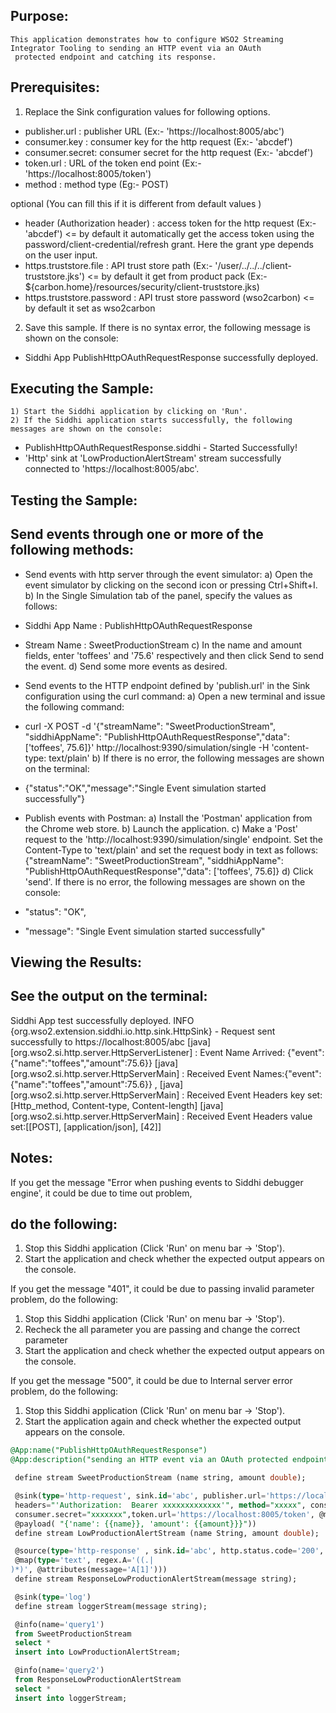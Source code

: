 
## Purpose:
	This application demonstrates how to configure WSO2 Streaming Integrator Tooling to sending an HTTP event via an OAuth
	 protected endpoint and catching its response.
## Prerequisites:
1) Replace the Sink configuration values for following options.
- publisher.url : publisher URL (Ex:- 'https://localhost:8005/abc')
- consumer.key  : consumer key for the http request (Ex:- 'abcdef')
- consumer.secret: consumer secret for the http request (Ex:- 'abcdef')
- token.url     : URL of the token end point (Ex:-'https://localhost:8005/token')
- method        : method type (Eg:- POST)

optional (You can fill this if it is different from default values )
- header (Authorization header)  : access token for the http request (Ex:- 'abcdef') <= by default
it automatically get the access token using the password/client-credential/refresh grant. Here the grant
ype depends on the user input.
- https.truststore.file : API trust store path (Ex:- '/user/../../../client-truststore.jks') <= by default
it get from product pack (Ex:- ${carbon.home}/resources/security/client-truststore.jks)
- https.truststore.password :  API trust store password (wso2carbon) <= by default it set as wso2carbon

2) Save this sample. If there is no syntax error, the following message is shown on the console:
* Siddhi App PublishHttpOAuthRequestResponse successfully deployed.

## Executing the Sample:
	1) Start the Siddhi application by clicking on 'Run'.
	2) If the Siddhi application starts successfully, the following messages are shown on the console:
* PublishHttpOAuthRequestResponse.siddhi - Started Successfully!
* 'Http' sink at 'LowProductionAlertStream' stream successfully connected to 'https://localhost:8005/abc'.

## Testing the Sample:
## Send events through one or more of the following methods:
* Send events with http server through the event simulator:
a) Open the event simulator by clicking on the second icon or pressing Ctrl+Shift+I.
	b) In the Single Simulation tab of the panel, specify the values as follows:
* Siddhi App Name  : PublishHttpOAuthRequestResponse
* Stream Name     : SweetProductionStream
c) In the name and amount fields, enter 'toffees' and '75.6' respectively and then click Send to send the event.
d) Send some more events as desired.

* Send events to the HTTP endpoint defined by 'publish.url' in the Sink configuration using the curl command:
a) Open a new terminal and issue the following command:
* curl -X POST -d '{"streamName": "SweetProductionStream", "siddhiAppName": "PublishHttpOAuthRequestResponse","data": ['toffees', 75.6]}' http://localhost:9390/simulation/single -H 'content-type: text/plain'
b) If there is no error, the following messages are shown on the terminal:
*  {"status":"OK","message":"Single Event simulation started successfully"}

* Publish events with Postman:
a) Install the 'Postman' application from the Chrome web store.
b) Launch the application.
c) Make a 'Post' request to the 'http://localhost:9390/simulation/single' endpoint. Set the Content-Type to 'text/plain' and set the request body in text as follows:
	{"streamName": "SweetProductionStream", "siddhiAppName": "PublishHttpOAuthRequestResponse","data": ['toffees', 75.6]}
d) Click 'send'. If there is no error, the following messages are shown on the console:
*  "status": "OK",
*  "message": "Single Event simulation started successfully"

## Viewing the Results:
## See the output on the terminal:
Siddhi App test successfully deployed.
INFO {org.wso2.extension.siddhi.io.http.sink.HttpSink} - Request sent successfully to https://localhost:8005/abc
	  [java] [org.wso2.si.http.server.HttpServerListener] : Event Name Arrived: {"event":{"name":"toffees","amount":75.6}}
[java] [org.wso2.si.http.server.HttpServerMain] : Received Event Names:{"event":{"name":"toffees","amount":75.6}} ,
[java] [org.wso2.si.http.server.HttpServerMain] : Received Event Headers key set:[Http_method, Content-type, Content-length]
[java] [org.wso2.si.http.server.HttpServerMain] : Received Event Headers value set:[[POST], [application/json], [42]]

## Notes:
If you get the message "Error when pushing events to Siddhi debugger engine', it could be due to time out problem,
## do the following:
1) Stop this Siddhi application (Click 'Run' on menu bar -> 'Stop').
2) Start the application and check whether the expected output appears on the console.

If you get the message "401", it could be due to passing invalid parameter problem, do the following:
1) Stop this Siddhi application (Click 'Run' on menu bar -> 'Stop').
2) Recheck the all parameter you are passing and change the correct parameter
3) Start the application and check whether the expected output appears on the console.

If you get the message "500", it could be due to Internal server error problem, do the following:
1) Stop this Siddhi application (Click 'Run' on menu bar -> 'Stop').
2) Start the application again and check whether the expected output appears on the console.


```sql
@App:name("PublishHttpOAuthRequestResponse")
@App:description("sending an HTTP event via an OAuth protected endpoint and catching its response.")

 define stream SweetProductionStream (name string, amount double);

 @sink(type='http-request', sink.id='abc', publisher.url='https://localhost:8005/abc',
 headers="'Authorization:  Bearer xxxxxxxxxxxxx'", method="xxxxx", consumer.key="xxxxxx",
 consumer.secret="xxxxxxx",token.url='https://localhost:8005/token', @map(type='json'),
 @payload( "{'name': {{name}}, 'amount': {{amount}}}"))
 define stream LowProductionAlertStream (name String, amount double);

 @source(type='http-response' , sink.id='abc', http.status.code='200',
 @map(type='text', regex.A='((.|
)*)', @attributes(message='A[1]')))
 define stream ResponseLowProductionAlertStream(message string);

 @sink(type='log')
 define stream loggerStream(message string);

 @info(name='query1')
 from SweetProductionStream
 select *
 insert into LowProductionAlertStream;

 @info(name='query2')
 from ResponseLowProductionAlertStream
 select *
 insert into loggerStream;
```